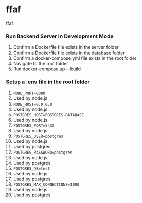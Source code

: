 # ffaf
ffaf

### Run Backend Server In Development Mode
1. Confirm a Dockerfile file exists in the server folder
1. Confirm a Dockerfile file exists in the database folder
1. Confirm a docker-compose.yml file exists in the root folder
1. Navigate to the root folder
1. Run docker-compose up --build

### Setup a .env file in the root folder
1. `NODE_PORT=8080`
  1. Used by node.js
1. `NODE_HOST=0.0.0.0`
  1. Used by node.js
1. `POSTGRES_HOST=POSTGRES-DATABASE`
  1. Used by node.js
1. `POSTGRES_PORT=5432`
  1. Used by node.js
1. `POSTGRES_USER=postgres`
  1. Used by node.js
  1. Used by postgres
1. `POSTGRES_PASSWORD=postgres`
  1. Used by node.js
  1. Used by postgres
1. `POSTGRES_DB=test`
  1. Used by node.js
  1. Used by postgres
1. `POSTGRES_MAX_CONNECTIONS=1000`
  1. Used by node.js
  1. Used by postgres
